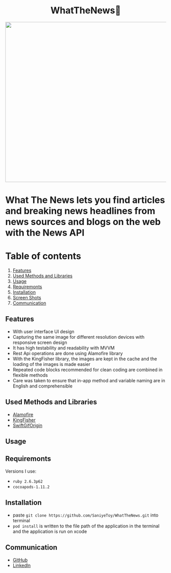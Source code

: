 
<h1 align="center">
 WhatTheNews🚀
</h1>

<img src="https://user-images.githubusercontent.com/75203610/174563737-49ba0859-ac7c-4af5-94e9-388ed9587402.gif" align="center" width="1000" height="500">

# What The News lets you find articles and breaking news headlines from news sources and blogs on the web with the News API

# Table of contents
1. [Features](#Features)
2. [Used Methods and Libraries](#UsedMethodsandLibraries)
4. [Usage](#Usage)
5. [Requiremonts](#Requiremonts)
6. [Installation](#Installation)
7. [Screen Shots](#ScreenShots)
8. [Communication](#Communication)

## Features<a name="Features"></a>

- With user interface UI design
- Capturing the same image for different resolution devices with responsive screen design
- It has high testability and readability with MVVM
- Rest Api operations are done using Alamofire library
- With the KingFisher library, the images are kept in the cache and the loading of the images is made easier
- Repeated code blocks recommended for clean coding are combined in flexible methods
- Care was taken to ensure that in-app method and variable naming are in English and comprehensible 
## Used Methods and Libraries <a name="UsedMethodsandLibraries"></a>
- [Alamofire](https://github.com/Alamofire/Alamofire)
- [KingFisher](https://github.com/onevcat/Kingfisher)
- [SwiftGifOrigin](https://cocoapods.org/pods/SwiftGifOrigin)

## Usage <a name="Usage"></a>

## Requiremonts <a name="Requiremonts"></a>
Versions I use:
- `ruby 2.6.3p62`
- `cocoapods-1.11.2` 

## Installation <a name="Installation"></a>
- paste `git clone https://github.com/SaniyeToy/WhatTheNews.git` into terminal
- `pod install` is written to the file path of the application in the terminal and the application is run on xcode
 

## Communication <a name="Communication"></a>
- [GitHub](https://github.com/SaniyeToy)
- [Linkedln](https://www.linkedin.com/in/saniye-toy/)
